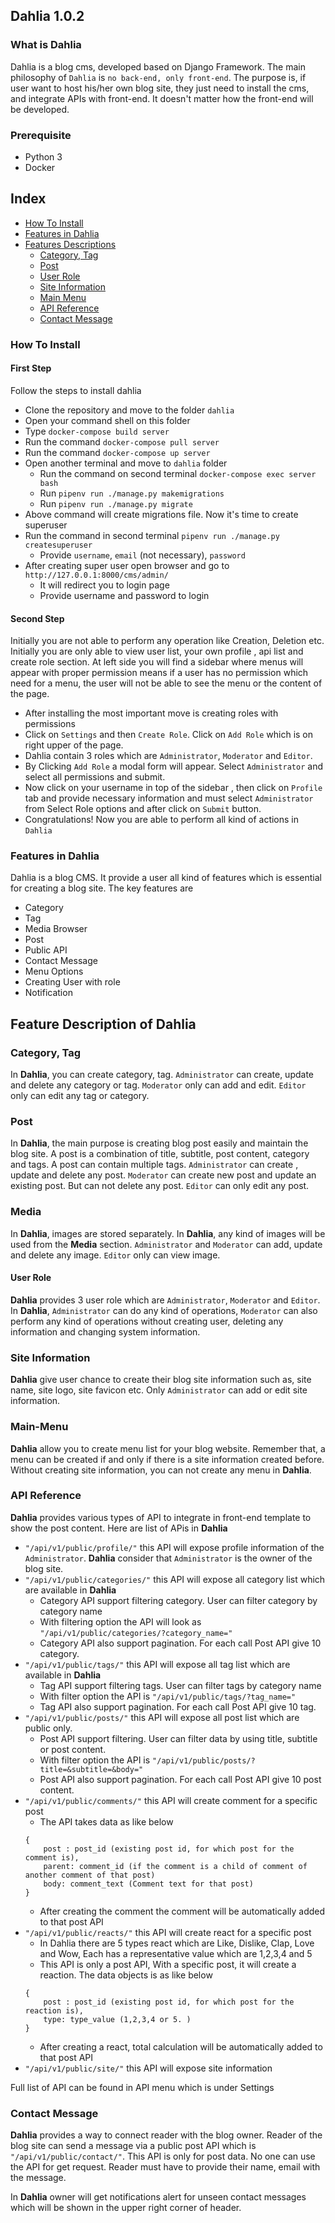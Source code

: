## Dahlia 1.0.2

### What is Dahlia
Dahlia is a blog cms, developed based on Django Framework. The main philosophy of `Dahlia` is `no back-end, only front-end`. The purpose is, if user want to host his/her own blog site, they just need to install the cms, and integrate APIs with front-end. It doesn't matter how the front-end will be developed. 

### Prerequisite
* Python 3
* Docker

## Index

* [How To Install](https://github.com/farhapartex/dahlia#how-to-install)
* [Features in Dahlia](https://github.com/farhapartex/dahlia#features-in-dahlia)
* [Features Descriptions](https://github.com/farhapartex/dahlia#description-of-features-in-dahlia)
  * [Category, Tag](https://github.com/farhapartex/dahlia#category-tag)
  * [Post](https://github.com/farhapartex/dahlia#post)
  * [User Role](https://github.com/farhapartex/dahlia#user-role)
  * [Site Information](https://github.com/farhapartex/dahlia#site-information)
  * [Main Menu](https://github.com/farhapartex/dahlia#main-menu)
  * [API Reference](https://github.com/farhapartex/dahlia#api-refrence)
  * [Contact Message](https://github.com/farhapartex/dahlia#contact-message)
  

### How To Install

#### First Step
Follow the steps to install dahlia

* Clone the repository and move to the folder `dahlia`
* Open your command shell on this folder
* Type `docker-compose build server`
* Run the command `docker-compose pull server`
* Run the command `docker-compose up server`
* Open another terminal and move to `dahlia` folder
  * Run the command on second terminal `docker-compose exec server bash`
  * Run `pipenv run ./manage.py makemigrations`
  * Run `pipenv run ./manage.py migrate`
* Above command will create migrations file. Now it's time to create superuser
* Run the command in second terminal `pipenv run ./manage.py createsuperuser`
  * Provide `username`, `email` (not necessary), `password` 
* After creating super user open browser and go to `http://127.0.0.1:8000/cms/admin/`
  * It will redirect you to login page
  * Provide username and password to login

#### Second Step
Initially you are not able to perform any operation like Creation, Deletion etc. Initially you are only able to view user list, your own profile , api list and create role section. At left side you will find a sidebar where menus will appear with proper permission means if a user has no permission which need for a menu, the user will not be able to see the menu or the content of the page.

* After installing the most important move is creating roles with permissions
* Click on `Settings` and then `Create Role`. Click on `Add Role` which is on right upper of the page. 
* Dahlia contain 3 roles which are `Administrator`, `Moderator` and `Editor`.
* By Clicking `Add Role` a modal form will appear. Select `Administrator` and select all permissions and submit. 
* Now click on your username in top of the sidebar , then click on `Profile` tab and provide necessary information and must select `Administrator` from Select Role options and after click on `Submit` button.
* Congratulations! Now you are able to perform all kind of actions in `Dahlia`

### Features in Dahlia

Dahlia is a blog CMS. It provide a user all kind of features which is essential for creating a blog site. The key features are
* Category
* Tag
* Media Browser
* Post
* Public API
* Contact Message
* Menu Options
* Creating User with role
* Notification

## Feature Description of Dahlia

### Category, Tag
In **Dahlia**, you can create category, tag. `Administrator` can create, update and delete any category or tag. `Moderator` only can add and edit. `Editor` only can edit any tag or category.

### Post
In **Dahlia**, the main purpose is creating blog post easily and maintain the blog site. A post is a combination of title, subtitle, post content, category and tags. A post can contain multiple tags. `Administrator` can create , update and delete any post. `Moderator` can create new post and update an existing post. But can not delete any post. `Editor` can only edit any post.

### Media
In **Dahlia**, images are stored separately. In **Dahlia**, any kind of images will be used from the **Media** section. `Administrator` and `Moderator` can add, update and delete any image. `Editor` only can view image.

#### User Role
**Dahlia** provides 3 user role which are `Administrator`, `Moderator` and `Editor`. In **Dahlia**, `Administrator` can do any kind of operations, `Moderator` can also perform any kind of operations without creating user, deleting any information and changing system information.

### Site Information
**Dahlia** give user chance to create their blog site information such as, site name, site logo, site favicon etc. Only `Administrator` can add or edit site information.

### Main-Menu
**Dahlia** allow you to create menu list for your blog website. Remember that, a menu can be created if and only if there is a site information created before. Without creating site information, you can not create any menu in **Dahlia**.

### API Reference
**Dahlia** provides various types of API to integrate in front-end template to show the post content. Here are list of APis in **Dahlia**

* `"/api/v1/public/profile/"` this API will expose profile information of the `Administrator`. **Dahlia** consider that `Administrator` is the owner of the blog site.
* `"/api/v1/public/categories/"` this API will expose all category list which are available in **Dahlia**
  * Category API support filtering category. User can filter category by category name
  * With filtering option the API will look as `"/api/v1/public/categories/?category_name="`
  * Category API also support pagination. For each call Post API give 10 category.
* `"/api/v1/public/tags/"` this API will expose all tag list which are available in **Dahlia**
  * Tag API support filtering tags. User can filter tags by category name
  * With filter option the API is `"/api/v1/public/tags/?tag_name="`
  * Tag API also support pagination. For each call Post API give 10 tag.
* `"/api/v1/public/posts/"` this API will expose all post list which are public only.
  * Post API support filtering. User can filter data by using title, subtitle or post content.
  * With filter option the API is `"/api/v1/public/posts/?title=&subtitle=&body="`
  * Post API also support pagination. For each call Post API give 10 post content.
* `"/api/v1/public/comments/"` this API will create comment for a specific post
  * The API takes data as like below
  ```
  {
      post : post_id (existing post id, for which post for the comment is),
      parent: comment_id (if the comment is a child of comment of another comment of that post)
      body: comment_text (Comment text for that post)
  }
  ```
  * After creating the comment the comment will be automatically added to that post API
* `"/api/v1/public/reacts/"` this API will create react for a specific post
  * In Dahlia there are 5 types react which are Like, Dislike, Clap, Love and Wow, Each has a representative value which are 1,2,3,4 and 5
  * This API is only a post API, With a specific post, it will create a reaction. The data objects is as like below
  ```
  {
      post : post_id (existing post id, for which post for the reaction is),
      type: type_value (1,2,3,4 or 5. )
  }
  ```
  * After creating a react, total calculation will be automatically added to that post API
* `"/api/v1/public/site/"` this API will expose site information

Full list of API can be found in API menu which is under Settings

### Contact Message
**Dahlia** provides a way to connect reader with the blog owner. Reader of the blog site can send a message via a public post API which is `"/api/v1/public/contact/"`. This API is only for post data. No one can use the API for get request. Reader must have to provide their name, email with the message. 

In **Dahlia** owner will get notifications alert for unseen contact messages which will be shown in the upper right corner of header.
